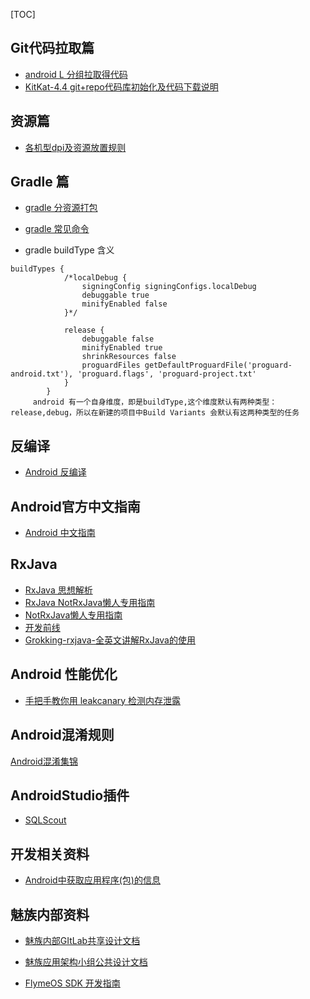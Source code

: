 [TOC]
## Git代码拉取篇
* [android L 分组拉取得代码](http://redmine.meizu.com/documents/662)
* [KitKat-4.4 git+repo代码库初始化及代码下载说明](http://redmine.meizu.com/news/21)

## 资源篇
* [各机型dpi及资源放置规则](http://redmine.meizu.com/documents/202)


## Gradle 篇
* [gradle 分资源打包](http://redmine.meizu.com/documents/804)
* [gradle 常见命令](http://redmine.meizu.com/documents/423)

* gradle buildType 含义
```
buildTypes {
            /*localDebug {
                signingConfig signingConfigs.localDebug
                debuggable true
                minifyEnabled false
            }*/

            release {
                debuggable false
                minifyEnabled true
                shrinkResources false
                proguardFiles getDefaultProguardFile('proguard-android.txt'), 'proguard.flags', 'proguard-project.txt'
            }
        }
     android 有一个自身维度，即是buildType,这个维度默认有两种类型：release,debug，所以在新建的项目中Build Variants 会默认有这两种类型的任务
```


## 反编译
* [Android 反编译](http://blog.csdn.net/vipzjyno1/article/details/21039349)

## Android官方中文指南
* [Android 中文指南](http://hukai.me/android-training-course-in-chinese/)
## RxJava
* [RxJava 思想解析](http://yarikx.github.io/NotRxJava/)
* [RxJava NotRxJava懒人专用指南](http://www.open-open.com/lib/view/open1430966996335.html)
* [NotRxJava懒人专用指南](http://www.tuicool.com/articles/aEnuEnu)
* [开发前线](http://www.devtf.cn/?p=323)
* [Grokking-rxjava-全英文讲解RxJava的使用](http://blog.danlew.net/2014/09/30/grokking-rxjava-part-3/)

## Android 性能优化
* [手把手教你用 leakcanary 检测内存泄露](http://www.liaohuqiu.net/cn/posts/leak-canary/)


## Android混淆规则
  [Android混淆集锦](https://github.com/krschultz/android-proguard-snippets/tree/master/libraries)

## AndroidStudio插件
* [SQLScout](http://www.idescout.com/)

## 开发相关资料
* [Android中获取应用程序(包)的信息](http://blog.csdn.net/qinjuning/article/details/6867806#t2)

## 魅族内部资料
* [魅族内部GItLab共享设计文档](http://gitlab.meizu.com)
* [魅族应用架构小组公共设计文档](http://gitlab.meizu.com/AppArch/AppArch-Docs)

* [FlymeOS SDK 开发指南](http://redmine.meizu.com/projects/sdk-team/wiki/Wiki)


